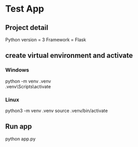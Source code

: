 # Test App  

## Project detail
Python version = 3
Framework = Flask

## create virtual environment and activate

### Windows
python -m venv .venv  
.venv\Scripts\activate  

### Linux
python3 -m venv .venv
source .venv/bin/activate  

## Run app  
python app.py